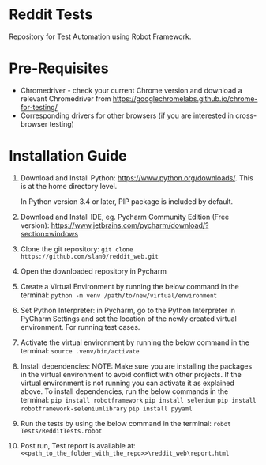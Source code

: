 ﻿# Reddit Tests

Repository for Test Automation using Robot Framework.

# Pre-Requisites

* Chromedriver - check your current Chrome version and download a relevant Chromedriver from https://googlechromelabs.github.io/chrome-for-testing/
* Corresponding drivers for other browsers (if you are interested in cross-browser testing)

# Installation Guide

1. Download and Install Python: https://www.python.org/downloads/. This is at the home directory level. 

    In Python version 3.4 or later, PIP package is included by default.
2. Download and Install IDE, eg. Pycharm Community Edition (Free version): https://www.jetbrains.com/pycharm/download/?section=windows
3. Clone the git repository: `git clone https://github.com/slan0/reddit_web.git`
4. Open the downloaded repository in Pycharm
5. Create a Virtual Environment by running the below command in the terminal:
`python -m venv /path/to/new/virtual/environment`
6. Set Python Interpreter: in Pycharm, go to the Python Interpreter in PyCharm Settings and set the location of the newly created virtual environment. 
For running test cases.
7. Activate the virtual environment by running the below command in the terminal:
`source .venv/bin/activate`
8. Install dependencies:
NOTE: Make sure you are installing the packages in the virtual environment to avoid conflict with other projects. 
If the virtual environment is not running you can activate it as explained above.
To install dependencies, run the below commands in the terminal:
`pip install robotframework`
`pip install selenium`
`pip install robotframework-seleniumlibrary`
`pip install pyyaml`
9. Run the tests by using the below command in the terminal:
`robot  Tests/RedditTests.robot`
10. Post run, Test report is available at:
`<<path_to_the_folder_with_the_repo>>\reddit_web\report.html`
